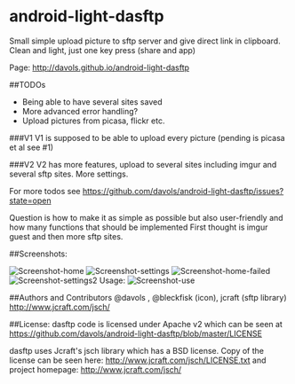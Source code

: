 android-light-dasftp
===================
Small simple upload picture to sftp server and give direct link in clipboard. Clean and light, just one key press (share and app)

Page: http://davols.github.io/android-light-dasftp

##TODOs
- Being able to have several sites saved
- More advanced error handling?
- Upload pictures from picasa, flickr etc.

###V1
V1 is supposed to be able to upload every picture (pending is picasa et al see #1)

###V2
V2 has more features, upload to several sites including imgur and several sftp sites. More settings.

For more todos see https://github.com/davols/android-light-dasftp/issues?state=open

Question is how to make it as simple as possible but also user-friendly and how many functions that should be implemented
First thought is imgur guest and then more sftp sites.

##Screenshots:

![Screenshot-home](http://davols.github.io/android-light-dasftp/images/home.png)
![Screenshot-settings](http://davols.github.io/android-light-dasftp/images/settings.png)
![Screenshot-home-failed](http://davols.github.io/android-light-dasftp/images/home_failed.png)
![Screenshot-settings2](http://davols.github.io/android-light-dasftp/images/settings2.png)
Usage:
![Screenshot-use](http://davols.github.io/android-light-dasftp/images/useupload.png)

##Authors and Contributors
@davols , @bleckfisk (icon), jcraft (sftp library)  http://www.jcraft.com/jsch/

##License: 
dasftp code is licensed under Apache v2 which can be seen at https://github.com/davols/android-light-dasftp/blob/master/LICENSE 

dasftp uses Jcraft's jsch library which has a BSD license. Copy of the license can be seen here: http://www.jcraft.com/jsch/LICENSE.txt and project homepage: http://www.jcraft.com/jsch/
